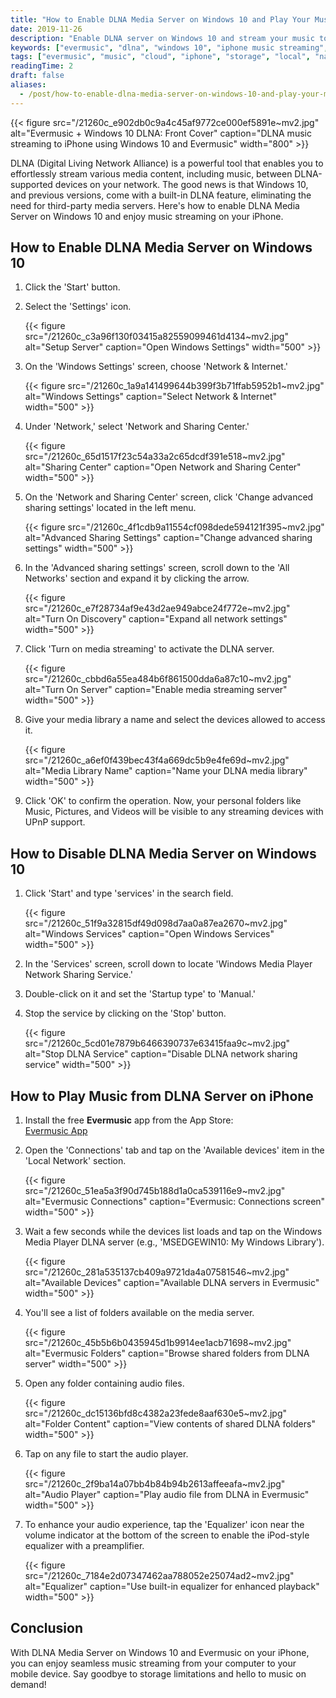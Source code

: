 ```yaml
---
title: "How to Enable DLNA Media Server on Windows 10 and Play Your Music on iPhone"
date: 2019-11-26
description: "Enable DLNA server on Windows 10 and stream your music to iPhone with the Evermusic app. Step-by-step setup guide included."
keywords: ["evermusic", "dlna", "windows 10", "iphone music streaming", "media server", "local network", "upnp"]
tags: ["evermusic", "music", "cloud", "iphone", "storage", "local", "nas", "windows", "wifi", "listen", "network", "remote", "home", "online", "dlna"]
readingTime: 2
draft: false
aliases:
  - /post/how-to-enable-dlna-media-server-on-windows-10-and-play-your-music-on-iphone/
---
```


{{< figure src="/21260c_e902db0c9a4c45af9772ce000ef5891e~mv2.jpg" alt="Evermusic + Windows 10 DLNA: Front Cover" caption="DLNA music streaming to iPhone using Windows 10 and Evermusic" width="800" >}}

DLNA (Digital Living Network Alliance) is a powerful tool that enables you to effortlessly stream various media content, including music, between DLNA-supported devices on your network. The good news is that Windows 10, and previous versions, come with a built-in DLNA feature, eliminating the need for third-party media servers. Here's how to enable DLNA Media Server on Windows 10 and enjoy music streaming on your iPhone.

## How to Enable DLNA Media Server on Windows 10

1. Click the 'Start' button.  
2. Select the 'Settings' icon.

   {{< figure src="/21260c_c3a96f130f03415a82559099461d4134~mv2.jpg" alt="Setup Server" caption="Open Windows Settings" width="500" >}}

3. On the 'Windows Settings' screen, choose 'Network & Internet.'

   {{< figure src="/21260c_1a9a141499644b399f3b71ffab5952b1~mv2.jpg" alt="Windows Settings" caption="Select Network & Internet" width="500" >}}

4. Under 'Network,' select 'Network and Sharing Center.'

   {{< figure src="/21260c_65d1517f23c54a33a2c65dcdf391e518~mv2.jpg" alt="Sharing Center" caption="Open Network and Sharing Center" width="500" >}}

5. On the 'Network and Sharing Center' screen, click 'Change advanced sharing settings' located in the left menu.

   {{< figure src="/21260c_4f1cdb9a11554cf098dede594121f395~mv2.jpg" alt="Advanced Sharing Settings" caption="Change advanced sharing settings" width="500" >}}

6. In the 'Advanced sharing settings' screen, scroll down to the 'All Networks' section and expand it by clicking the arrow.

   {{< figure src="/21260c_e7f28734af9e43d2ae949abce24f772e~mv2.jpg" alt="Turn On Discovery" caption="Expand all network settings" width="500" >}}

7. Click 'Turn on media streaming' to activate the DLNA server.

   {{< figure src="/21260c_cbbd6a55ea484b6f861500dda6a87c10~mv2.jpg" alt="Turn On Server" caption="Enable media streaming server" width="500" >}}

8. Give your media library a name and select the devices allowed to access it.

   {{< figure src="/21260c_a6ef0f439bec43f4a669dc5b9e4fe69d~mv2.jpg" alt="Media Library Name" caption="Name your DLNA media library" width="500" >}}

9. Click 'OK' to confirm the operation. Now, your personal folders like Music, Pictures, and Videos will be visible to any streaming devices with UPnP support.

## How to Disable DLNA Media Server on Windows 10

1. Click 'Start' and type 'services' in the search field.

   {{< figure src="/21260c_51f9a32815df49d098d7aa0a87ea2670~mv2.jpg" alt="Windows Services" caption="Open Windows Services" width="500" >}}

2. In the 'Services' screen, scroll down to locate 'Windows Media Player Network Sharing Service.'  
3. Double-click on it and set the 'Startup type' to 'Manual.'  
4. Stop the service by clicking on the 'Stop' button.

   {{< figure src="/21260c_5cd01e7879b6466390737e63415faa9c~mv2.jpg" alt="Stop DLNA Service" caption="Disable DLNA network sharing service" width="500" >}}

## How to Play Music from DLNA Server on iPhone

1. Install the free **Evermusic** app from the App Store:  
   [Evermusic App](https://apps.apple.com/us/app/evermusic-offline-music-player-cloud-streamer/id885367198?ls=1)

2. Open the 'Connections' tab and tap on the 'Available devices' item in the 'Local Network' section.

   {{< figure src="/21260c_51ea5a3f90d745b188d1a0ca539116e9~mv2.jpg" alt="Evermusic Connections" caption="Evermusic: Connections screen" width="500" >}}

3. Wait a few seconds while the devices list loads and tap on the Windows Media Player DLNA server (e.g., 'MSEDGEWIN10: My Windows Library').

   {{< figure src="/21260c_281a535137cb409a9721da4a07581546~mv2.jpg" alt="Available Devices" caption="Available DLNA servers in Evermusic" width="500" >}}

4. You'll see a list of folders available on the media server.

   {{< figure src="/21260c_45b5b6b0435945d1b9914ee1acb71698~mv2.jpg" alt="Evermusic Folders" caption="Browse shared folders from DLNA server" width="500" >}}

5. Open any folder containing audio files.

   {{< figure src="/21260c_dc15136bfd8c4382a23fede8aaf630e5~mv2.jpg" alt="Folder Content" caption="View contents of shared DLNA folders" width="500" >}}

6. Tap on any file to start the audio player.

   {{< figure src="/21260c_2f9ba14a07bb4b84b94b2613affeeafa~mv2.jpg" alt="Audio Player" caption="Play audio file from DLNA in Evermusic" width="500" >}}

7. To enhance your audio experience, tap the 'Equalizer' icon near the volume indicator at the bottom of the screen to enable the iPod-style equalizer with a preamplifier.

   {{< figure src="/21260c_7184e2d07347462aa788052e25074ad2~mv2.jpg" alt="Equalizer" caption="Use built-in equalizer for enhanced playback" width="500" >}}

## Conclusion

With DLNA Media Server on Windows 10 and Evermusic on your iPhone, you can enjoy seamless music streaming from your computer to your mobile device. Say goodbye to storage limitations and hello to music on demand!

